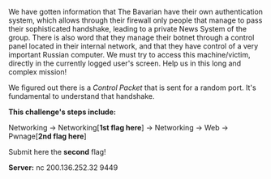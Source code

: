 
We have gotten information that The Bavarian have their own authentication system, which allows through their firewall only people that manage to pass their sophisticated handshake, leading to a private News System of the group. There is also word that they manage their botnet through a control panel located in their internal network, and that they have control of a very important Russian computer. We must try to access this machine/victim, directly in the currently logged user's screen. Help us in this long and complex mission!

We figured out there is a *Control Packet* that is sent for a random port. It's fundamental to understand that handshake.

**This challenge's steps include:**

Networking -> Networking[**1st flag here**] -> Networking -> Web -> Pwnage[**2nd flag here**]

Submit here the **second** flag!

**Server:** nc 200.136.252.32 9449
